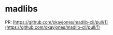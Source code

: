 # madlibs

PR: [https://github.com/okayjones/madlib-cli/pull/1](https://github.com/okayjones/madlib-cli/pull/1)

